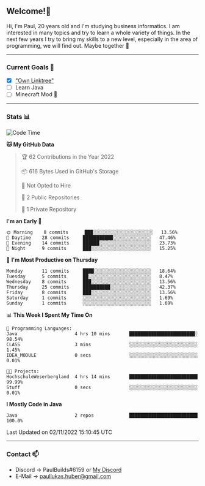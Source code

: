 ## Welcome!👋

Hi, I'm Paul, 20 years old and I'm studying business informatics. I am interested in many topics and try to learn a whole variety of things. In the next few years I try to bring my skills to a new level, especially in the area of programming, we will find out.
Maybe together 🤙

---
### Current Goals 🥅

- [X] ["Own Linktree"](https://paul-lukashuber.de/)
- [ ] Learn Java
- [ ] Minecraft Mod 👀

---
### Stats 📊

<!--START_SECTION:waka-->
![Code Time](http://img.shields.io/badge/Code%20Time-38%20hrs%2019%20mins-blue)

**🐱 My GitHub Data** 

> 🏆 62 Contributions in the Year 2022
 > 
> 📦 616 Bytes Used in GitHub's Storage 
 > 
> 🚫 Not Opted to Hire
 > 
> 📜 2 Public Repositories 
 > 
> 🔑 1 Private Repository 
 > 
**I'm an Early 🐤** 

```text
🌞 Morning    8 commits      ███░░░░░░░░░░░░░░░░░░░░░░   13.56% 
🌆 Daytime    28 commits     ███████████░░░░░░░░░░░░░░   47.46% 
🌃 Evening    14 commits     ██████░░░░░░░░░░░░░░░░░░░   23.73% 
🌙 Night      9 commits      ███░░░░░░░░░░░░░░░░░░░░░░   15.25%

```
📅 **I'm Most Productive on Thursday** 

```text
Monday       11 commits     ████░░░░░░░░░░░░░░░░░░░░░   18.64% 
Tuesday      5 commits      ██░░░░░░░░░░░░░░░░░░░░░░░   8.47% 
Wednesday    8 commits      ███░░░░░░░░░░░░░░░░░░░░░░   13.56% 
Thursday     25 commits     ██████████░░░░░░░░░░░░░░░   42.37% 
Friday       8 commits      ███░░░░░░░░░░░░░░░░░░░░░░   13.56% 
Saturday     1 commits      ░░░░░░░░░░░░░░░░░░░░░░░░░   1.69% 
Sunday       1 commits      ░░░░░░░░░░░░░░░░░░░░░░░░░   1.69%

```


📊 **This Week I Spent My Time On** 

```text
💬 Programming Languages: 
Java                     4 hrs 10 mins       ████████████████████████░   98.54% 
CLASS                    3 mins              ░░░░░░░░░░░░░░░░░░░░░░░░░   1.45% 
IDEA_MODULE              0 secs              ░░░░░░░░░░░░░░░░░░░░░░░░░   0.01%

🐱‍💻 Projects: 
HochschuleWeserbergland  4 hrs 14 mins       █████████████████████████   99.99% 
Stuff                    0 secs              ░░░░░░░░░░░░░░░░░░░░░░░░░   0.01%

```

**I Mostly Code in Java** 

```text
Java                     2 repos             █████████████████████████   100.0%

```



 Last Updated on 02/11/2022 15:10:45 UTC
<!--END_SECTION:waka-->

---
### Contact 📫

* Discord -> PaulBuilds#6159 or [My Discord](https://discord.gg/7kq6UnB)
* E-Mail -> paullukas.huber@gmail.com
